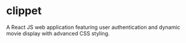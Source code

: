 # clippet
A React JS web application featuring user authentication and dynamic movie display with advanced CSS styling.
